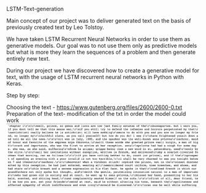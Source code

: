 LSTM-Text-generation

Main concept of our project was to deliver generated text on the basis of previously created text by Leo Tolstoy.

We have taken LSTM Recurrent Neural Networks in order to use them as generative models. Our goal was to not use them only as predictive models but what is more they learn the sequences of a problem and then generate entirely new text.

During our project we have discovered how to create a generative model for text, with the usage of LSTM recurrent neural networks in Python with Keras.

Step by step:

Choosing the text - https://www.gutenberg.org/files/2600/2600-0.txt
Preparation of the text- modification of the txt in order the model could work
![](screens/1.png)
